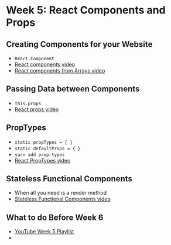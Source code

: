 # Week 5: React Components and Props

## Creating Components for your Website

- `React.Component`
- [React components video](https://www.youtube.com/watch?v=W08trP5ZkmY)
- [React components from Arrays video](https://www.youtube.com/watch?v=Nzy5Qv-XQQQ)


## Passing Data between Components

- `this.props`
- [React props video](https://www.youtube.com/watch?v=-yRDaVFsvvQ)

## PropTypes

- `static propTypes = { }`
- `static defaultProps = { }`
- `yarn add prop-types`
- [React PropTypes video](#)

## Stateless Functional Components

- When all you need is a render method
- [Stateless Functional Components video](https://www.youtube.com/watch?v=o6i48RUmCvo)

## What to do Before Week 6

- [YouTube Week 5 Playlist](https://www.youtube.com/playlist?list=PLyuRouwmQCjkUjgXkd-GHwsZdqtJYsahS)
- 
